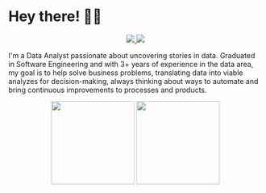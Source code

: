 # Hey there! 👋🏽

<div align="center">
    <a href="https://www.linkedin.com/in/ceciliasilvads/" target="_blank"><img src="https://img.shields.io/badge/-LinkedIn-beabfd?style=for-the-badge&logo=linkedin&logoColor=white" target="_blank">
    </a>
    <a href="https://www.hackerrank.com/ceciliasilvadsza" target="_blank"><img src="https://img.shields.io/badge/-hackerRank-beabfd?style=for-the-badge&logo=HackerRank&logoColor=white" target="_blank">
    </a> 
</div>

I'm a Data Analyst passionate about uncovering stories in data. Graduated in Software Engineering and with 3+ years of experience in the data area, my goal is to help solve business problems, translating data into viable analyzes for decision-making, always thinking about ways to automate and bring continuous improvements to processes and products.

<div align="center">
  <img height="165em" src="https://github-readme-stats.vercel.app/api?username=ceciliasilvads&theme=tokyonight&show_icons=true&bg_color=2F2F3E&title_color=d18aff&text_color=fff&icon_color=&d18aff&include_all_commits=true&count_private=true&hide_border=true"/>
  <img height="165em" src="https://github-readme-stats.vercel.app/api/top-langs/?username=ceciliasilvads&theme=tokyonight&langs_count=7&bg_color=2F2F3E&title_color=d18aff&text_color=fff&icon_color=BE90F2&layout=compact&hide_border=true"/>
</div>
